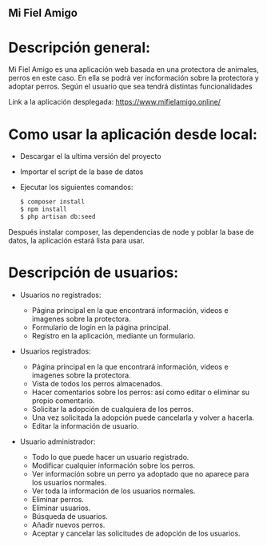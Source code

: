 

## Mi Fiel Amigo

# Descripción general:

Mi Fiel Amigo es una aplicación web basada en una protectora de animales, perros en este caso. En ella se podrá ver incformación sobre la protectora y adoptar perros. Según el usuario que sea tendrá distintas funcionalidades

Link a la aplicación desplegada: https://www.mifielamigo.online/

# Como usar la aplicación desde local:

- Descargar el la ultima versión del proyecto
- Importar el script de la base de datos
- Ejecutar los siguientes comandos:

    ```sh
    $ composer install
    $ npm install 
    $ php artisan db:seed
    ```
Después instalar composer, las dependencias de node y poblar la base de datos, la aplicación estará lista para usar.

# Descripción de usuarios:

- Usuarios no registrados:
    * Página principal en la que encontrará información, videos e imagenes sobre la protectora.
    * Formulario de login en la página principal.
    * Registro en la aplicación, mediante un formulario.

- Usuarios registrados:
    * Página principal en la que encontrará información, videos e imagenes sobre la protectora.
    * Vista de todos los perros almacenados.
    * Hacer comentarios sobre los perros: así como editar o eliminar su propio comentario.
    * Solicitar la adopción de cualquiera de los perros.
    * Una vez solicitada la adopción puede cancelarla y volver a hacerla.
    * Editar la información de usuario.

- Usuario administrador:
    * Todo lo que puede hacer un usuario registrado.
    * Modificar cualquier información sobre los perros.
    * Ver información sobre un perro ya adoptado que no aparece para los usuarios normales.
    * Ver toda la información de los usuarios normales.
    * Eliminar perros.
    * Eliminar usuarios.
    * Búsqueda de usuarios.
    * Añadir nuevos perros.
    * Aceptar y cancelar las solicitudes de adopción de los usuarios.
